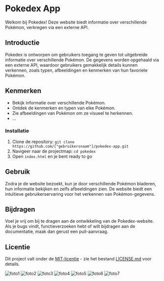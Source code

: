 # Pokedex App

Welkom bij Pokedex! Deze website biedt informatie over verschillende Pokémon, verkregen via een externe API.
## Introductie

Pokedex is ontworpen om gebruikers toegang te geven tot uitgebreide informatie over verschillende Pokémon. De gegevens worden opgehaald via een externe API, waardoor gebruikers gemakkelijk details kunnen verkennen, zoals typen, afbeeldingen en kenmerken van hun favoriete Pokémon.

## Kenmerken

- Bekijk informatie over verschillende Pokémon.
- Ontdek de kenmerken en typen van elke Pokémon.
- Zie afbeeldingen van Pokémon om ze visueel te herkennen.
- ...


### Installatie

1. Clone de repository: `git clone https://github.com/["gebruikersnaam"]/pokedex-app.git`
2. Navigeer naar de projectmap: `cd pokedex`
3. Open `index.html` en je bent ready to go

## Gebruik

Zodra je de website bezoekt, kun je door verschillende Pokémon bladeren, hun informatie bekijken en zelfs afbeeldingen zien. De website biedt een intuïtieve gebruikerservaring voor het verkennen van Pokémon-gegevens.

## Bijdragen

Voel je vrij om bij te dragen aan de ontwikkeling van de Pokedex-website. Als je bugs vindt, functieverzoeken hebt of wilt bijdragen aan de documentatie, maak dan gerust een pull-aanvraag.

## Licentie

Dit project valt onder de [MIT-licentie](LICENSE.md) - zie het bestand [LICENSE.md](LICENSE.md) voor details.



![foto1](https://github.com/anaselbousklati/PokeDex/assets/74158385/ec57e858-2e87-4287-a6ac-8d3896beac23)
![foto2](https://github.com/anaselbousklati/PokeDex/assets/74158385/0a5f2ded-497a-407b-919a-ada224f2e44e)
![foto3](https://github.com/anaselbousklati/PokeDex/assets/74158385/70b6fe13-1a37-46d9-a89a-84bdd98356e7)
![foto4](https://github.com/anaselbousklati/PokeDex/assets/74158385/337c208d-3375-4e0b-9135-9c0debd4891e)
![foto5](https://github.com/anaselbousklati/PokeDex/assets/74158385/af1df82e-5b47-46e8-8253-01affb9453a6)
![foto6](https://github.com/anaselbousklati/PokeDex/assets/74158385/a1cca8f4-675b-49bb-8168-614fc12e8d74)
![foto7](https://github.com/anaselbousklati/PokeDex/assets/74158385/99446b25-dc56-4b69-96e4-6559d8e2145e)
